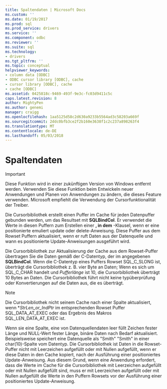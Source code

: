 ```yaml
---
title: Spaltendaten | Microsoft Docs
ms.custom: ''
ms.date: 01/19/2017
ms.prod: sql
ms.prod_service: drivers
ms.service: ''
ms.component: odbc
ms.reviewer: ''
ms.suite: sql
ms.technology:
- drivers
ms.tgt_pltfrm: ''
ms.topic: conceptual
helpviewer_keywords:
- column data [ODBC]
- ODBC cursor library [ODBC], cache
- cursor library [ODBC], cache
- cache [ODBC]
ms.assetid: 0425818c-9469-493f-9e3c-fc03d9411c5c
caps.latest.revision: 8
author: MightyPen
ms.author: genemi
manager: craigg
ms.openlocfilehash: 1aa5125d58c2d630a9233b5564ad3c58203a669f
ms.sourcegitcommit: 2ddc0bfb3ce2f2b160e3638f1c2c237a898263f4
ms.translationtype: MT
ms.contentlocale: de-DE
ms.lasthandoff: 05/03/2018
---
```

# <a name="column-data"></a>Spaltendaten
> [!IMPORTANT]  
>  Diese Funktion wird in einer zukünftigen Version von Windows entfernt werden. Verwenden Sie diese Funktion beim Entwickeln neuer Anwendungen und Planen von Anwendungen zu ändern, die dieses Feature verwenden. Microsoft empfiehlt die Verwendung der Cursorfunktionalität der Treiber.  
  
 Die Cursorbibliothek erstellt einen Puffer im Cache für jeden Datenpuffer gebunden werden, um das Resultset mit **SQLBindCol**. Er verwendet die Werte in diesen Puffern zum Erstellen einer **, in dem** -Klausel, wenn er eine positionierte emuliert update oder delete-Anweisung. Diese Puffer aus dem Rowset Puffern aktualisiert, wenn er ruft Daten aus der Datenquelle und wann es positionierte Update-Anweisungen ausgeführt wird.  
  
 Die Cursorbibliothek zur Aktualisierung der Cache aus dem Rowset-Puffer übertragen Sie die Daten gemäß der C-Datentyp, der im angegebenen **SQLBindCol**. Wenn die C-Datentyp eines Puffers Rowset SQL_C_SLONG ist, überträgt die Cursorbibliothek z. B. vier Byte an Daten; Wenn es sich um SQL_C_CHAR handelt und *Pufferlänge* ist 10, die Cursorbibliothek überträgt 10 Bytes an Daten. Die Cursorbibliothek führt nicht keine typüberprüfung oder Konvertierungen auf die Daten aus, die es überträgt.  
  
> [!NOTE]  
>  Die Cursorbibliothek nicht seinem Cache nach einer Spalte aktualisiert, wenn **StrLen_or_IndPtr* im entsprechenden Rowset Puffer SQL_DATA_AT_EXEC oder das Ergebnis des Makros SQL_LEN_DATA_AT_EXEC ist.  
  
 Wenn sie eine Spalte, eine von Datenquellendaten leer füllt Zeichen fester Länge und NULL-Wert fester Länge, binäre Daten nach Bedarf aktualisiert. Beispielsweise speichert eine Datenquelle als "Smith" "Smith" in einer char(10)-Spalte vom Datentyp. Die Cursorbibliothek ist Daten in die Rowset-Puffer nicht mit Leerzeichen aufgefüllt oder mit Nullen aufgefüllt, wenn er diese Daten in den Cache kopiert, nach der Ausführung einer positioniertes Update-Anweisung. Aus diesem Grund, wenn eine Anwendung erfordert, dass die Werte im Cache für die Cursorbibliothek mit Leerzeichen aufgefüllt oder mit Nullen aufgefüllt sind, muss er mit Leerzeichen aufgefüllt oder mit Nullen aufgefüllt die Werte in den Puffern Rowsets vor der Ausführung einer positioniertes Update-Anweisung.
